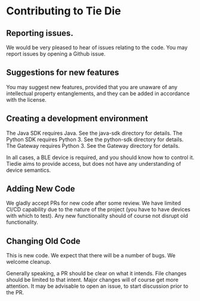 <!--
Copyright (c) 2023, Cisco and/or its affiliates.
All rights reserved.
See LICENSE file in this distribution.
SPDX-License-Identifier: Apache-2.0
-->

# Contributing to Tie Die

## Reporting issues.

We would be very pleased to hear of issues relating to the code.  You
may report issues by opening a Github issue.

## Suggestions for new features

You may suggest new features, provided that you are unaware of any
intellectual property entanglements, and they can be added in accordance
with the license.

## Creating a development environment

The Java SDK requires Java.  See the java-sdk directory for details.
The Python SDK requires Python 3.  See the python-sdk directory for details.
The Gateway requires Python 3.  See the Gateway directory for details.

In all cases, a BLE device is required, and you should know how to control
it.  Tiedie aims to provide access, but does not have any understanding of
device semantics.

## Adding New Code

We gladly accept PRs for new code after some review.  We have limited
CI/CD capability due to the nature of the project (you have to have
devices with which to test).  Any new functionality should of course not
disrupt old functionality.

## Changing Old Code

This is new code.  We expect that there will be a number of bugs.  We
welcome cleanup.

Generally speaking, a PR should be clear on what it intends.  File changes
should be limited to that intent.  Major changes will of course get more
attention.  It may be advisable to open an issue, to start discussion
prior to the PR.
